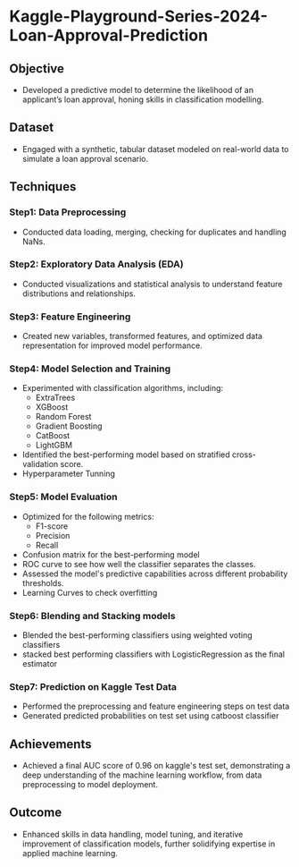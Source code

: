 # Kaggle-Playground-Series-2024-Loan-Approval-Prediction

## Objective
- Developed a predictive model to determine the likelihood of an applicant’s loan approval, honing skills in classification modelling.

## Dataset
- Engaged with a synthetic, tabular dataset modeled on real-world data to simulate a loan approval scenario.

## Techniques

### Step1: Data Preprocessing
- Conducted data loading, merging, checking for duplicates and handling NaNs. 

### Step2: Exploratory Data Analysis (EDA)
- Conducted visualizations and statistical analysis to understand feature distributions and relationships.

### Step3: Feature Engineering
- Created new variables, transformed features, and optimized data representation for improved model performance.

### Step4: Model Selection and Training 
- Experimented with classification algorithms, including:
  - ExtraTrees
  - XGBoost
  - Random Forest
  - Gradient Boosting
  - CatBoost
  - LightGBM
- Identified the best-performing model based on stratified cross-validation score.
- Hyperparameter Tunning

### Step5: Model Evaluation 
- Optimized for the following metrics:
  - F1-score
  - Precision
  - Recall
- Confusion matrix for the best-performing model  
- ROC curve to see how well the classifier separates the classes.  
- Assessed the model's predictive capabilities across different probability thresholds.
- Learning Curves to check overfitting

### Step6: Blending and Stacking models
- Blended the best-performing classifiers using weighted voting classifiers
-  stacked best performing classifiers with LogisticRegression as the final estimator 

### Step7: Prediction on Kaggle Test Data
- Performed the preprocessing and feature engineering steps on test data
- Generated predicted probabilities on test set using catboost classifier 

## Achievements
- Achieved a final AUC score of 0.96 on kaggle's test set, demonstrating a deep understanding of the machine learning workflow, from data preprocessing to model deployment.

## Outcome
- Enhanced skills in data handling, model tuning, and iterative improvement of classification models, further solidifying expertise in applied machine learning.
